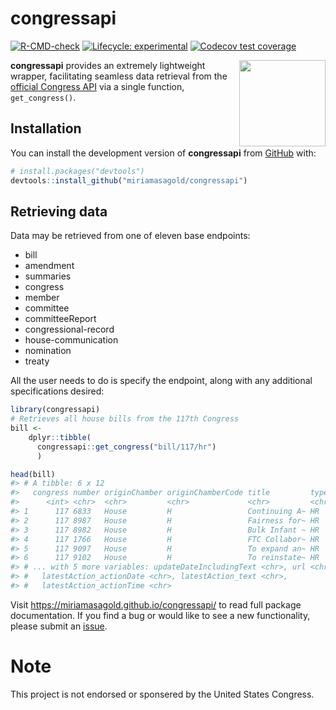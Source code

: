 
<!-- README.md is generated from README.Rmd. Please edit that file -->

# congressapi

<!-- badges: start -->

[![R-CMD-check](https://github.com/miriamasagold/congressapi/actions/workflows/R-CMD-check.yaml/badge.svg)](https://github.com/miriamasagold/congressapi/actions/workflows/R-CMD-check.yaml)
[![Lifecycle:
experimental](https://img.shields.io/badge/lifecycle-experimental-orange.svg)](https://lifecycle.r-lib.org/articles/stages.html#experimental)
[![Codecov test
coverage](https://codecov.io/gh/miriamasagold/congressapi/branch/main/graph/badge.svg)](https://app.codecov.io/gh/miriamasagold/congressapi?branch=main)
<!-- badges: end -->
<img src='man/figures/README-hexsticker.svg' align="right" height="138.5" />

**congressapi** provides an extremely lightweight wrapper, facilitating
seamless data retrieval from the [official Congress
API](https://api.congress.gov/) via a single function, `get_congress()`.

## Installation

You can install the development version of **congressapi** from
[GitHub](https://github.com/) with:

``` r
# install.packages("devtools")
devtools::install_github("miriamasagold/congressapi")
```

## Retrieving data

Data may be retrieved from one of eleven base endpoints:

-   bill
-   amendment
-   summaries
-   congress
-   member
-   committee
-   committeeReport
-   congressional-record
-   house-communication
-   nomination
-   treaty

All the user needs to do is specify the endpoint, along with any
additional specifications desired:

``` r
library(congressapi)
# Retrieves all house bills from the 117th Congress
bill <- 
    dplyr::tibble(
      congressapi::get_congress("bill/117/hr")
      )

head(bill)
#> # A tibble: 6 x 12
#>   congress number originChamber originChamberCode title         type  updateDate
#>      <int> <chr>  <chr>         <chr>             <chr>         <chr> <chr>     
#> 1      117 6833   House         H                 Continuing A~ HR    2022-10-02
#> 2      117 8987   House         H                 Fairness for~ HR    2022-10-02
#> 3      117 8982   House         H                 Bulk Infant ~ HR    2022-10-02
#> 4      117 1766   House         H                 FTC Collabor~ HR    2022-10-01
#> 5      117 9097   House         H                 To expand an~ HR    2022-10-01
#> 6      117 9102   House         H                 To reinstate~ HR    2022-10-01
#> # ... with 5 more variables: updateDateIncludingText <chr>, url <chr>,
#> #   latestAction_actionDate <chr>, latestAction_text <chr>,
#> #   latestAction_actionTime <chr>
```

Visit <https://miriamasagold.github.io/congressapi/> to read full
package documentation. If you find a bug or would like to see a new
functionality, please submit an
[issue](https://github.com/miriamasagold/congressapi/issues).

# Note

This project is not endorsed or sponsered by the United States Congress.
